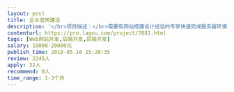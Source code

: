 ```yaml
---                
layout: post       
title: 企业官网建设           
description: '</br>项目描述：</br>需要有网站搭建设计经验的专家快速完成服务器环境搭建，设计整个网站结构，主页面以及各个子页面设计建设工作。</br></br>项目需求：</br>帮助企业更新官网以用来满足企业宣传，产品展示，SEO优化，为企业得到高质量网上询盘提供基础。新企业官网需满足以下几点要求：</br>1：为响应式网站，自适应所有设备级不同屏幕尺寸浏览器。</br>2：网站满足多语言，具体有中文，英语，俄语，法语，和西班牙语。</br>3：以html5 css3为编码基础。</br>4：SSL认证。</br>5：网站响应速度要快，交互流畅，页面设计简约现代。</br></br>人员要求：</br>1：有建站经验，可在短时间内完成基础框架设计搭建工作。</br>2：良好沟通能力，有契约精神。</br></br></br>可参考网站：</br>www.krones.com</br>www.sidel.com</br>www.khs.com</br></br>附：</br>网站内容资料，以及翻译等工作，公司员工将全力配合已提供相应的帮助。</br>'     
contenturl: https://pro.lagou.com/project/7881.html      
tags: [Web网站开发,后端开发,前端开发]            
salary: 10000-20000元          
publish_time: 2018-05-16 15:20:35         
review: 2245人                   
apply: 32人                   
recommend: 0人                   
time_range: 1-3个月              
---                 
```

